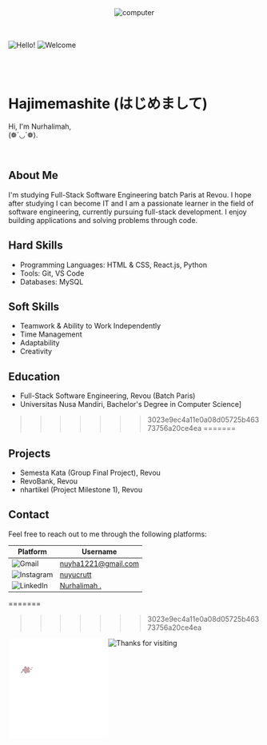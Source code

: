 <div align="center" >
  <img alt="computer" width="1000px" src="Untitled design.gif">
</div> <br><br>

![Hello!](https://readme-typing-svg.demolab.com?font=Fira+Code&size=50&pause=500&color=8D750&vCenter=true&random=false&width=700&height=80&lines=Hello+I'm+Nuy!)
![Welcome](https://readme-typing-svg.demolab.com?font=Fira+Code&size=80&pause=500&color=820790&vCenter=true&random=false&width=350&height=80&lines=Welcome)








<br><br>
<h1 align="left">Hajimemashite (はじめまして)</h1>

Hi, I'm Nurhalimah,  <br> (❁´◡`❁).

<br>

## About Me
I'm studying Full-Stack Software Engineering batch Paris at Revou. I hope after studying I can become IT and I am a passionate learner in the field of software engineering, currently pursuing full-stack development. I enjoy building applications and solving problems through code.

## Hard Skills
- Programming Languages: HTML & CSS, React.js, Python
- Tools: Git, VS Code
- Databases: MySQL

## Soft Skills
- Teamwork & Ability to Work Independently
- Time Management
- Adaptability
- Creativity

## Education
- Full-Stack Software Engineering, Revou (Batch Paris)
- Universitas Nusa Mandiri, Bachelor's Degree in Computer Science]

>>>>>>> 3023e9ec4a11e0a08d05725b46373756a20ce4ea
=======
## Projects
- Semesta Kata (Group Final Project), Revou
- RevoBank, Revou
- nhartikel (Project Milestone 1), Revou

## Contact
Feel free to reach out to me through the following platforms:

| Platform                                                                     | Username                                                |
|------------------------------------------------------------------------------|---------------------------------------------------------|
| ![Gmail](https://img.shields.io/badge/Gmail-D14836?logo=gmail&logoColor=white) | [nuyha1221@gmail.com](mailto:nuyha1221@gmail.com) |
| ![Instagram](https://img.shields.io/badge/Instagram-E4405F?logo=instagram&logoColor=white) | [nuyucrutt](https://www.instagram.com/nuyucrutt/)      |
| ![LinkedIn](https://img.shields.io/badge/LinkedIn-0077B5?logo=linkedin&logoColor=white)  | [Nurhalimah .](https://www.linkedin.com/in/nurhalimah-9304521b0/)        |
=======
>>>>>>> 3023e9ec4a11e0a08d05725b46373756a20ce4ea

<img alt="Logo" width="200px" align="left" src="NH-unscreen.gif" >

<img height="90px" color="" alt="Thanks for visiting" width="800px" src="https://raw.githubusercontent.com/BrunnerLivio/brunnerlivio/master/images/marquee.svg" />
<br />
